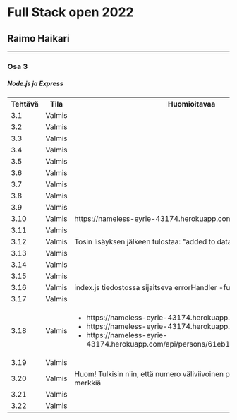 # Full Stack open 2022
## Raimo Haikari

---

### Osa 3

##### Node.js ja Express

<table>
  <tr>
    <th>Tehtävä</th>
    <th>Tila</th>
    <th>Huomioitavaa</th>
  </tr>
  <tr>
    <td>3.1</td>
    <td>Valmis</td>
    <td></td>
  </tr>
  <tr>
    <td>3.2</td>
    <td>Valmis</td>
    <td></td>
  </tr>
  <tr>
    <td>3.3</td>
    <td>Valmis</td>
    <td></td>
  </tr>
  <tr>
    <td>3.4</td>
    <td>Valmis</td>
    <td></td>
  </tr>
  <tr>
    <td>3.5</td>
    <td>Valmis</td>
    <td></td>
  </tr>
  <tr>
    <td>3.6</td>
    <td>Valmis</td>
    <td></td>
  </tr>
  <tr>
    <td>3.7</td>
    <td>Valmis</td>
    <td></td>
  </tr>
  <tr>
    <td>3.8</td>
    <td>Valmis</td>
    <td></td>
  </tr>
  <tr>
    <td>3.9</td>
    <td>Valmis</td>
    <td></td>
  </tr>
  <tr>
    <td>3.10</td>
    <td>Valmis</td>
    <td>https://nameless-eyrie-43174.herokuapp.com/</td>
  </tr>
  <tr>
    <td>3.11</td>
    <td>Valmis</td>
    <td></td>
  </tr>
  <tr>
    <td>3.12</td>
    <td>Valmis</td>
    <td>Tosin lisäyksen jälkeen tulostaa: "added to database"...</td>
  </tr>
  <tr>
    <td>3.13</td>
    <td>Valmis</td>
    <td></td>
  </tr>
  <tr>
    <td>3.14</td>
    <td>Valmis</td>
    <td></td>
  </tr>
  <tr>
    <td>3.15</td>
    <td>Valmis</td>
    <td></td>
  </tr>
  <tr>
    <td>3.16</td>
    <td>Valmis</td>
    <td>index.js tiedostossa sijaitseva errorHandler -funktio</td>
  </tr>
  <tr>
    <td>3.17</td>
    <td>Valmis</td>
    <td></td>
  </tr>
  <tr>
    <td>3.18</td>
    <td>Valmis</td>
    <td>
        <ul>
          <li>https://nameless-eyrie-43174.herokuapp.com/info</li>
          <li>https://nameless-eyrie-43174.herokuapp.com/api/persons/</li>
          <li>https://nameless-eyrie-43174.herokuapp.com/api/persons/61eb11233e3fe7dfb962c1f9</li>
        <ul>
    </td>
  </tr>
  <tr>
    <td>3.19</td>
    <td>Valmis</td>
    <td></td>
  </tr>
  <tr>
    <td>3.20</td>
    <td>Valmis</td>
    <td>Huom! Tulkisin niin, että numero väliviivoinen pitää olla vähintään 8 merkkiä</td>
  </tr>
  <tr>
    <td>3.21</td>
    <td>Valmis</td>
    <td></td>
  </tr>
  <tr>
    <td>3.22</td>
    <td>Valmis</td>
    <td></td>
  </tr>
</table>
